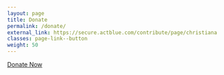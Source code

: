 ```yaml
---
layout: page
title: Donate
permalink: /donate/
external_link: https://secure.actblue.com/contribute/page/christiana
classes: page-link--button
weight: 50
---
```


<a href="{{site.donate_url}}" class="button">Donate Now</a>
